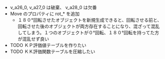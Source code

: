 * v_a26_0, v_a27_0 は破棄、 v_a28_0 は欠番
* Move のプロパティに rot_* を追加
  * １８０°回転させたオブジェクトを新規生成できると、回転させる前と、回転させた後のオブジェクトが両方存在することになり、混ざって混乱してしまう。１つのオブジェクトが０°回転、１８０°回転を持ってた方が混乱せず良い
* TODO ＫＰ評価値テーブルを作りたい
* TODO ＫＫ評価関数テーブルを圧縮したい
